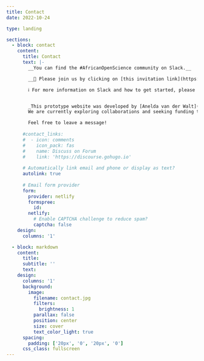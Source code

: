 ```yaml
---
title: Contact
date: 2022-10-24

type: landing

sections:
  - block: contact
    content:
      title: Contact
      text: |-
        __You can find the #AfricanOpenScience community on Slack.__

        __💬 Please join us by clicking on [this invitation link](https://join.slack.com/t/openscienceafrica/shared_invite/zt-2zpbyubgn-lTf3VqWF83sb7qY710Ceew)!__

        ℹ️ For more information on Slack and how to get started, please visit the [Slack Resources pages](https://slack.com/resources/collections/slack-adoption-success-hub#new-user-onboarding).


        _This prototype website was developed by [Anelda van der Walt](mailto:anelda@talarify.co.za) (Talarify).
        We are currently exploring collaborations and seeking funding to add addtional data and enhance the technology of this directory._

        Feel free to leave a message!
    
      #contact_links:
      #  - icon: comments
      #    icon_pack: fas
      #    name: Discuss on Forum
      #    link: 'https://discourse.gohugo.io'
    
      # Automatically link email and phone or display as text?
      autolink: true
    
      # Email form provider
      form:
        provider: netlify
        formspree:
          id:
        netlify:
          # Enable CAPTCHA challenge to reduce spam?
          captcha: false
    design:
      columns: '1'

  - block: markdown
    content:
      title:
      subtitle: ''
      text:
    design:
      columns: '1'
      background:
        image: 
          filename: contact.jpg
          filters:
            brightness: 1
          parallax: false
          position: center
          size: cover
          text_color_light: true
      spacing:
        padding: ['20px', '0', '20px', '0']
      css_class: fullscreen
---
```

